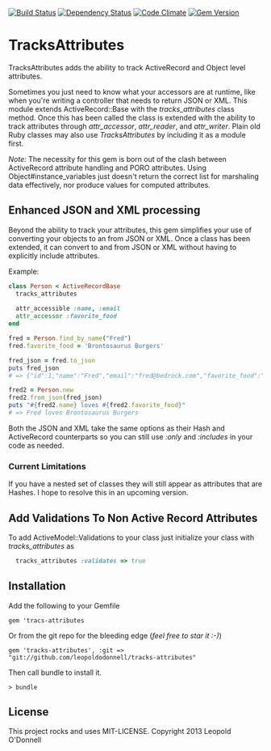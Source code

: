 
[![Build Status](https://travis-ci.org/leopoldodonnell/tracks-attributes.png?branch=master)](https://travis-ci.org/leopoldodonnell/tracks-attributes)
[![Dependency Status](https://gemnasium.com/leopoldodonnell/tracks-attributes.png)](https://gemnasium.com/leopoldodonnell/tracks-attributes)
[![Code Climate](https://codeclimate.com/github/leopoldodonnell/tracks-attributes.png)](https://codeclimate.com/github/leopoldodonnell/tracks-attributes)
[![Gem Version](https://fury-badge.herokuapp.com/rb/tracks-attributes.png)](http://badge.fury.io/rb/tracks-attributes)

# TracksAttributes

TracksAttributes adds the ability to track ActiveRecord and Object level attributes.

Sometimes you just need to know what your accessors are at runtime, like when you're writing a controller that
needs to return JSON or XML. This module extends ActiveRecord::Base with the *tracks_attributes* class method. Once this has 
been called the class is extended with the ability to track attributes through *attr_accessor*, *attr_reader*, and *attr_writer*.
Plain old Ruby classes may also use *TracksAttributes* by including it as a module first.

*Note:* The necessity for this gem is born out of the clash between ActiveRecord attribute handling and PORO attributes. Using
Object#instance_variables just doesn't return the correct list for marshaling data effectively, nor produce values for computed
attributes.

## Enhanced JSON and XML processing

Beyond the ability to track your attributes, this gem simplifies your use of converting your objects to an from JSON or XML.
Once a class has been extended, it can convert to and from JSON or XML without having to explicitly include attributes.

Example:
```ruby
class Person < ActiveRecordBase
  tracks_attributes
  
  attr_accessible :name, :email
  attr_accessor :favorite_food
end

fred = Person.find_by_name("Fred")
fred.favorite_food = 'Brontosaurus Burgers'

fred_json = fred.to_json
puts fred_json
# => {"id":1,"name":"Fred","email":"fred@bedrock.com","favorite_food":"Brontosaurus Burgers"}

fred2 = Person.new
fred2.from_json(fred_json)
puts "#{fred2.name} loves #{fred2.favorite_food}"
# => Fred loves Brontosaurus Burgers
```
Both the JSON and XML take the same options as their Hash and ActiveRecord counterparts so you can still
use *:only* and *:includes* in your code as needed.

### Current Limitations

If you have a nested set of classes they will still appear as attributes that are Hashes. I hope to
resolve this in an upcoming version.

## Add Validations To Non Active Record Attributes

To add ActiveModel::Validations to your class just initialize your class with *tracks_attributes* as

```ruby
  tracks_attributes :validates => true
```

## Installation

Add the following to your Gemfile
    
    gem 'tracs-attributes

Or from the git repo for the bleeding edge (*feel free to star it :-)*)

    gem 'tracks-attributes', :git => "git://github.com/leopoldodonnell/tracks-attributes"

Then call bundle to install it.

    > bundle

## License

This project rocks and uses MIT-LICENSE. Copyright 2013 Leopold O'Donnell